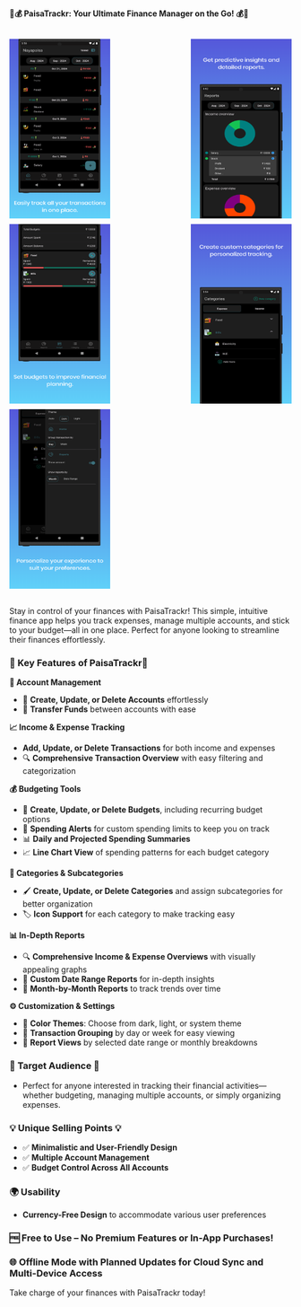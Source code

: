 **📱💰 PaisaTrackr: Your Ultimate Finance Manager on the Go! 💰📱**

<br>
<div style="display: flex; justify-content: space-between; align-items: center; gap: 10px; flex-wrap: wrap;">
   <img src="./screenshots/Home.png" alt="Home" width="180" height="320">
   <img src="./screenshots/Reports.png" alt="Reports" width="180" height="320">
   <img src="./screenshots/Budgets.png" alt="Budgets" width="180" height="320">
   <img src="./screenshots/Category.png" alt="Category" width="180" height="320">
   <img src="./screenshots/Settings.png" alt="Settings.png" width="180" height="320">
</div>
<br> 

Stay in control of your finances with PaisaTrackr! This simple, intuitive finance app helps you track expenses, manage multiple accounts, and stick to your budget—all in one place. Perfect for anyone looking to streamline their finances effortlessly.

### 🌟 Key Features of PaisaTrackr🌟

**💼 Account Management**
   -  📂 **Create, Update, or Delete Accounts** effortlessly
   -  🔄 **Transfer Funds** between accounts with ease

**📈 Income & Expense Tracking**
- **Add, Update, or Delete Transactions** for both income and expenses
- 🔍 **Comprehensive Transaction Overview** with easy filtering and categorization

**💰 Budgeting Tools**
- 📅 **Create, Update, or Delete Budgets**, including recurring budget options
- 🚨 **Spending Alerts** for custom spending limits to keep you on track
- 📊 **Daily and Projected Spending Summaries**
- 📈 **Line Chart View** of spending patterns for each budget category

**📂 Categories & Subcategories**
- 🖌️ **Create, Update, or Delete Categories** and assign subcategories for better organization
- 🏷️ **Icon Support** for each category to make tracking easy

**📊 In-Depth Reports**
- 🔍 **Comprehensive Income & Expense Overviews** with visually appealing graphs
- 📅 **Custom Date Range Reports** for in-depth insights
- 📆 **Month-by-Month Reports** to track trends over time

**⚙️ Customization & Settings**
- 🌙 **Color Themes**: Choose from dark, light, or system theme
- 📅 **Transaction Grouping** by day or week for easy viewing
- 📅 **Report Views** by selected date range or monthly breakdowns

### 🎯 Target Audience 🎯  
- Perfect for anyone interested in tracking their financial activities—whether budgeting, managing multiple accounts, or simply organizing expenses.

### 💡 Unique Selling Points 💡  
- ✅ **Minimalistic and User-Friendly Design**  
- ✅ **Multiple Account Management**  
- ✅ **Budget Control Across All Accounts**

### 🌍 Usability  
- **Currency-Free Design** to accommodate various user preferences

### 🆓 Free to Use – No Premium Features or In-App Purchases! 

### 🌐 Offline Mode with Planned Updates for Cloud Sync and Multi-Device Access  

Take charge of your finances with PaisaTrackr today!

